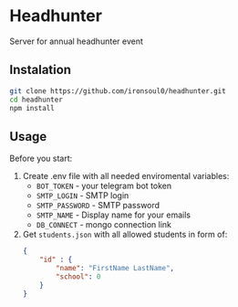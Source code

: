 # Headhunter

Server for annual headhunter event

## Instalation

```sh
git clone https://github.com/ironsoul0/headhunter.git
cd headhunter
npm install
```

## Usage

Before you start:

1. Create .env file with all needed enviromental variables:
    - `BOT_TOKEN` - your telegram bot token
    - `SMTP_LOGIN` - SMTP login
    - `SMTP_PASSWORD` - SMTP password
    - `SMTP_NAME` - Display name for your emails
    - `DB_CONNECT` - mongo connection link
2. Get `students.json` with all allowed students in form of:
    ```json
    {
        "id" : {
            "name": "FirstName LastName",
            "school": 0
        }
    }
    ```